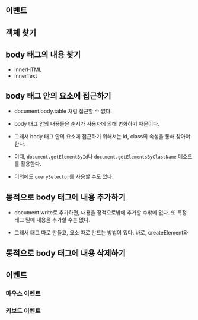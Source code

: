 ## 이벤트

## 객체 찾기


## body 태그의 내용 찾기

- innerHTML
- innerText


## body 태그 안의 요소에 접근하기

- document.body.table 처럼 접근할 수 없다. 

- body 태그 안의 내용들은 순서가 사용자에 의해 변화하기 때문이다. 

- 그래서 body 태그 안의 요소에 접근하기 위해서는 id, class의 속성을 통해 찾아야 한다. 

- 이때, `document.getElementById`나 `document.getElementsByClassName` 메소드를 활용한다.

- 이외에도 `querySelector`를 사용할 수도 있다.


## 동적으로 body 태그에 내용 추가하기

- document.write로 추가하면, 내용을 정적으로밖에 추가할 수밖에 없다. 또 특정 태그 밑에 내용을 추가할 수는 없다. 

- 그래서 태그 따로 만들고, 요소 따로 만드는 방법이 있다. 바로, createElement와 


## 동적으로 body 태그에 내용 삭제하기



## 이벤트


### 마우스 이벤트

### 키보드 이벤트
